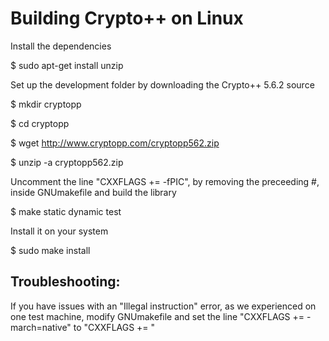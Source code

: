 Building Crypto++ on Linux
==========================

Install the dependencies

$ sudo apt-get install unzip

Set up the development folder by downloading the Crypto++ 5.6.2 source

$ mkdir cryptopp

$ cd cryptopp

$ wget http://www.cryptopp.com/cryptopp562.zip

$ unzip -a cryptopp562.zip

Uncomment the line "CXXFLAGS += -fPIC", by removing the preceeding #, inside GNUmakefile and build the library

$ make static dynamic test

Install it on your system

$ sudo make install

Troubleshooting:
----------------

If you have issues with an "Illegal instruction" error, as we experienced on one test machine, modify GNUmakefile and set the line "CXXFLAGS += -march=native" to "CXXFLAGS += "
